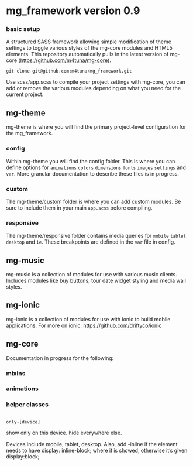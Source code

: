 # mg_framework version 0.9

### basic setup

A structured SASS framework allowing simple modification of theme settings to toggle various styles of the mg-core modules and HTML5 elements. This repository automatically pulls in the latest version of mg-core (https://github.com/m4tuna/mg-core).
  
`git clone git@github.com:m4tuna/mg_framework.git`


Use scss/app.scss to compile your project settings with mg-core, you can add or remove the various modules depending on what you need for the current project. 

## mg-theme

mg-theme is where you will find the primary project-level configuration for the mg_framework.

### config

Within mg-theme you will find the config folder. This is where you can define options for `animations` `colors` `dimensions` `fonts` `images` `settings` and `var`. More granular documentation to describe these files is in progress.

### custom

The mg-theme/custom folder is where you can add custom modules. Be sure to include them in your main `app.scss` before compiling.

### responsive

The mg-theme/responsive folder contains media queries for `mobile` `tablet` `desktop` and `ie`. These breakpoints are defined in the `var` file in config.

## mg-music

mg-music is a collection of modules for use with various music clients. Includes modules like buy buttons, tour date widget styling and media wall styles.

## mg-ionic

mg-ionic is a collection of modules for use with ionic to build mobile applications. For more on ionic: https://github.com/driftyco/ionic

## mg-core

Documentation in progress for the following: 

### mixins
### animations
### helper classes


```

```

```
only-[device]
```

show only on this device. hide everywhere else.

Devices include mobile, tablet, desktop. Also, add -inline if the element needs to have display: inline-block; where it is showed, otherwise it’s given display:block;
